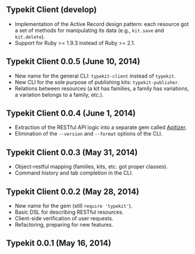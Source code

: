 ## Typekit Client (develop)

* Implementation of the Active Record design pattern: each resource got a set
  of methods for manipulating its data (e.g., `kit.save` and `kit.delete`).
* Support for Ruby >= 1.9.3 instead of Ruby >= 2.1.

## Typekit Client 0.0.5 (June 10, 2014)

* New name for the general CLI: `typekit-client` instead of `typekit`.
* New CLI for the sole purpose of publishing kits: `typekit-publisher`.
* Relations between resources (a kit has families, a family has variations,
  a variation belongs to a family, etc.).

## Typekit Client 0.0.4 (June 1, 2014)

* Extraction of the RESTful API logic into a separate gem called
  [Apitizer](https://github.com/IvanUkhov/apitizer).
* Elimination of the `--version` and `--format` options of the CLI.

## Typekit Client 0.0.3 (May 31, 2014)

* Object-restful mapping (families, kits, etc. got proper classes).
* Command history and tab completion in the CLI.

## Typekit Client 0.0.2 (May 28, 2014)

* New name for the gem (still `require 'typekit'`).
* Basic DSL for describing RESTful resources.
* Client-side verification of user requests.
* Refactoring, preparing for new features.

## Typekit 0.0.1 (May 16, 2014)
